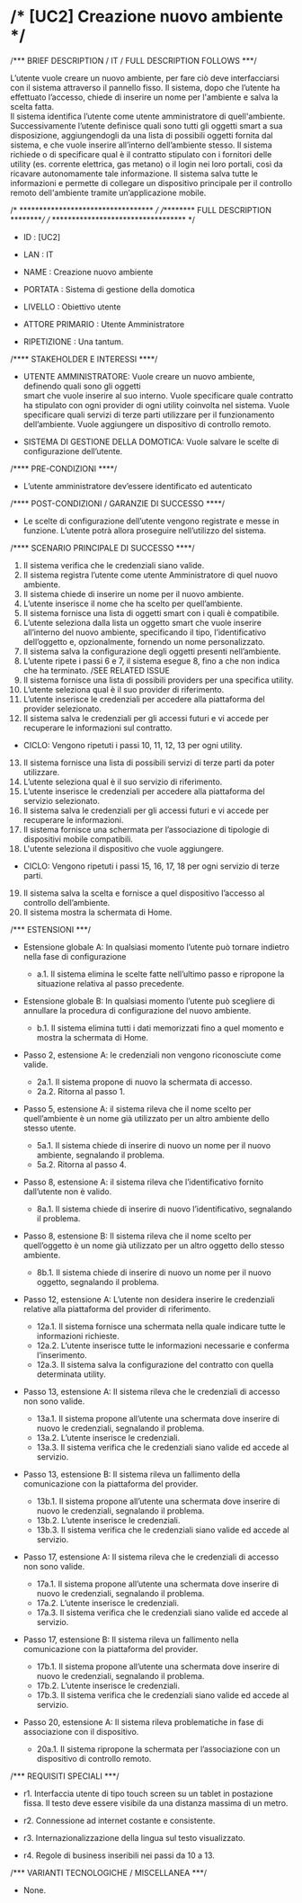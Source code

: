# /* [UC2] Creazione  nuovo  ambiente */

/*** BRIEF DESCRIPTION / IT / FULL DESCRIPTION FOLLOWS ***/

L’utente vuole creare un nuovo ambiente, per fare ciò deve interfacciarsi 
con il sistema attraverso il pannello fisso. Il sistema, dopo che l’utente 
ha effettuato l’accesso, chiede di inserire un nome per l'ambiente e salva la scelta fatta.  
Il sistema identifica l’utente come utente amministratore di quell'ambiente.  
Successivamente l’utente  definisce quali sono tutti gli oggetti smart a sua disposizione, 
aggiungendogli da una lista di possibili oggetti fornita dal sistema, e che vuole inserire
all’interno dell’ambiente stesso. Il sistema richiede o  di specificare qual è il contratto 
stipulato con i fornitori delle utility (es. corrente elettrica, gas metano) o il login nei 
loro portali, così da ricavare autonomamente tale informazione. Il sistema salva tutte le informazioni 
e permette di collegare un dispositivo principale  per il controllo remoto dell'ambiente tramite 
un’applicazione mobile.

/* ********************************** */ 
/********* FULL DESCRIPTION *********/
/* ********************************** */

* ID				: [UC2]
* LAN				: IT
* NAME				: Creazione nuovo ambiente

* PORTATA			: Sistema di gestione della domotica
* LIVELLO			: Obiettivo utente
* ATTORE PRIMARIO		: Utente Amministratore
* RIPETIZIONE			: Una tantum.


/**** STAKEHOLDER E INTERESSI ****/

* UTENTE AMMINISTRATORE: Vuole creare un nuovo ambiente, definendo quali sono gli oggetti    
smart che vuole inserire al suo interno. Vuole specificare quale contratto ha stipulato con 
ogni provider di ogni utility coinvolta nel sistema. Vuole specificare quali servizi di terze 
parti utilizzare per il funzionamento dell’ambiente. Vuole aggiungere un dispositivo di controllo remoto.

* SISTEMA DI GESTIONE DELLA DOMOTICA: Vuole salvare le scelte di configurazione dell’utente.

/**** PRE-CONDIZIONI ****/

*  L’utente amministratore dev’essere identificato ed autenticato

/**** POST-CONDIZIONI / GARANZIE DI SUCCESSO ****/

* Le scelte di configurazione dell’utente vengono registrate e messe in funzione. 
L’utente potrà allora proseguire nell’utilizzo del sistema.

/**** SCENARIO PRINCIPALE DI SUCCESSO ****/

1.  Il sistema verifica che le credenziali siano valide.
2.  Il sistema registra l’utente come utente Amministratore di quel nuovo ambiente.
3.  Il sistema chiede di inserire un nome per il nuovo ambiente.
4.  L’utente inserisce il nome che ha scelto per quell’ambiente.
5.  Il sistema fornisce una lista di oggetti smart con i quali è compatibile.
6.  L’utente seleziona dalla lista un oggetto smart che vuole inserire all’interno del nuovo ambiente, specificando il tipo, 
l’identificativo dell’oggetto e, opzionalmente, fornendo un nome personalizzato.
7.  Il sistema salva la configurazione degli oggetti presenti nell’ambiente.
8.  L’utente ripete i passi 6  e 7, il sistema esegue 8,  fino a che non indica che ha terminato. /SEE RELATED ISSUE
9.  Il sistema fornisce una lista di possibili providers per una specifica utility.
10. L’utente seleziona qual è il suo provider di riferimento.
11. L’utente inserisce le credenziali per accedere alla piattaforma del provider selezionato.
12. Il sistema salva le credenziali per gli accessi futuri e vi accede per recuperare le informazioni sul contratto.
* CICLO: Vengono ripetuti i passi 10, 11, 12, 13 per ogni utility.
13. Il sistema fornisce una lista di possibili servizi di terze parti da poter utilizzare.
14. L’utente seleziona qual è il suo servizio di riferimento.
15. L’utente inserisce le credenziali per accedere alla piattaforma del servizio selezionato.
16. Il sistema salva le credenziali per gli accessi futuri e vi accede per recuperare le informazioni.
17. Il sistema fornisce una schermata per l’associazione di tipologie di dispositivi mobile compatibili.
18. L'utente seleziona il dispositivo che vuole aggiungere.
* CICLO: Vengono ripetuti i passi 15, 16, 17, 18 per ogni servizio di terze parti.
19. Il sistema salva la scelta e fornisce a quel dispositivo l’accesso al controllo dell’ambiente.
20. Il sistema mostra la schermata di Home.

/*** ESTENSIONI ***/

* Estensione globale A: In qualsiasi momento l’utente può tornare indietro nella fase di configurazione
  * a.1. Il sistema elimina le scelte fatte nell’ultimo passo e ripropone la situazione relativa al passo precedente.
	
* Estensione globale B: In qualsiasi momento l’utente può scegliere di annullare la procedura di configurazione del nuovo ambiente.
  * b.1. Il sistema elimina tutti i dati memorizzati fino a quel momento e mostra la schermata di Home.

* Passo 2, estensione A: le credenziali non vengono riconosciute come valide.
  * 2a.1. Il sistema propone di nuovo la schermata di accesso.
  * 2a.2. Ritorna al passo 1.

* Passo 5, estensione A: il sistema rileva che il nome scelto per quell’ambiente è un nome già utilizzato 
per un altro ambiente dello stesso utente.
  * 5a.1. Il sistema chiede di inserire di nuovo un nome per il nuovo ambiente, segnalando il problema.
  * 5a.2. Ritorna al passo 4.
	
* Passo 8, estensione A: il sistema rileva che l’identificativo fornito dall’utente non è valido.
   * 8a.1. Il sistema chiede di inserire di nuovo l’identificativo, segnalando il problema.

* Passo 8, estensione B:  Il sistema rileva che il nome scelto per quell’oggetto è un nome già utilizzato per 
un altro oggetto dello stesso ambiente.
   * 8b.1. Il sistema chiede di inserire di nuovo un nome per il nuovo oggetto, segnalando il problema.
	
* Passo 12, estensione A:  L’utente non desidera inserire le credenziali relative alla piattaforma del provider di riferimento.
   * 12a.1. Il sistema fornisce una schermata nella quale indicare tutte le informazioni richieste.
   * 12a.2. L’utente inserisce tutte le informazioni necessarie e conferma l’inserimento.
   * 12a.3. Il sistema salva la configurazione del contratto con quella determinata utility.

* Passo 13, estensione A: Il sistema rileva che le credenziali di accesso non sono valide.
   * 13a.1. Il sistema propone all’utente una schermata dove inserire di nuovo le credenziali, segnalando il problema.
   * 13a.2. L’utente inserisce le credenziali.
   * 13a.3. Il sistema verifica che le credenziali siano valide ed accede al servizio.

* Passo 13, estensione B: Il sistema rileva un fallimento della comunicazione con la piattaforma del provider.
   * 13b.1. Il sistema propone all’utente una schermata dove inserire di nuovo le credenziali, segnalando il problema.
   * 13b.2. L’utente inserisce le credenziali.
   * 13b.3. Il sistema verifica che le credenziali siano valide ed accede al servizio.

* Passo 17, estensione A: Il sistema rileva che le credenziali di accesso non sono valide.
   * 17a.1. Il sistema propone all’utente una schermata dove inserire di nuovo le credenziali, segnalando il problema.
   * 17a.2. L’utente inserisce le credenziali.
   * 17a.3. Il sistema verifica che le credenziali siano valide ed accede al servizio.

* Passo 17, estensione B: Il sistema rileva un fallimento nella comunicazione con la piattaforma del provider.
   * 17b.1. Il sistema propone all’utente una schermata dove inserire di nuovo le credenziali, segnalando il problema.
   * 17b.2. L’utente inserisce le credenziali.
   * 17b.3. Il sistema verifica che le credenziali siano valide ed accede al servizio.

* Passo 20, estensione A:  Il sistema rileva problematiche in fase di associazione con il dispositivo.
   * 20a.1. Il sistema ripropone la schermata per l’associazione con un dispositivo di controllo remoto.
	
	
/*** REQUISITI SPECIALI ***/

* r1. Interfaccia utente di tipo touch screen su un tablet in postazione fissa. Il testo deve essere visibile 
da una distanza massima di un metro.

* r2. Connessione ad internet costante e consistente.

* r3. Internazionalizzazione della lingua sul testo visualizzato.

* r4. Regole di business inseribili nei passi da 10 a 13.

/*** VARIANTI TECNOLOGICHE / MISCELLANEA ***/

* None.
